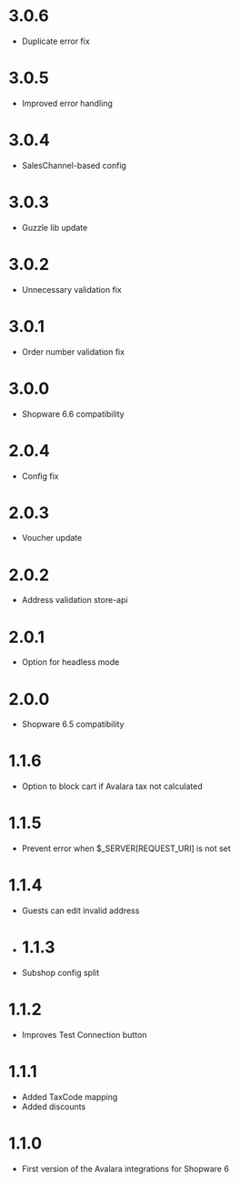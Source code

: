 # 3.0.6
- Duplicate error fix

# 3.0.5
- Improved error handling

# 3.0.4
- SalesChannel-based config
 
# 3.0.3
- Guzzle lib update

# 3.0.2
- Unnecessary validation fix

# 3.0.1
- Order number validation fix

# 3.0.0
- Shopware 6.6 compatibility

# 2.0.4
- Config fix

# 2.0.3
- Voucher update 

# 2.0.2
- Address validation store-api 

# 2.0.1
- Option for headless mode 

# 2.0.0
- Shopware 6.5 compatibility

# 1.1.6
- Option to block cart if Avalara tax not calculated

# 1.1.5
- Prevent error when $_SERVER[REQUEST_URI] is not set

# 1.1.4
- Guests can edit invalid address

- # 1.1.3
- Subshop config split

# 1.1.2
- Improves Test Connection button

# 1.1.1
- Added TaxCode mapping
- Added discounts

# 1.1.0
- First version of the Avalara integrations for Shopware 6
